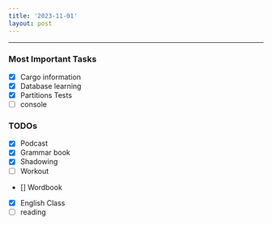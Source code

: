 ```yaml
---
title: '2023-11-01'
layout: post
---
```


---

### Most Important Tasks

- [x] Cargo information
- [x] Database learning
- [x] Partitions Tests
- [ ] console

### TODOs

- [x] Podcast
- [x] Grammar book
- [x] Shadowing
- [ ] Workout
- [] Wordbook
- [x] English Class
- [ ] reading
